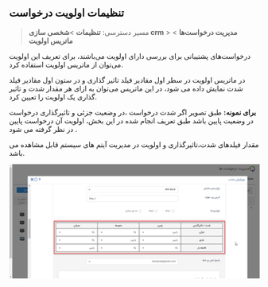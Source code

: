 ## تنظیمات اولویت درخواست 

>  مسیر دسترسی:  **تنظیمات** >**شخصی سازی crm** > **مدیریت درخواست‌ها** > **ماتریس اولویت** 

درخواست‌های پشتیبانی برای بررسی دارای اولویت می‌باشند، برای تعریف این اولویت می‌توان از ماتریس اولویت استفاده کرد. 

در ماتریس اولویت در سطر اول مقادیر فیلد تاثیر گذاری و در ستون اول مقادیر فیلد شدت  نمایش داده می شود، در این ماتریس می‌توان به ازای هر مقدار شدت و تاثیر گذاری یک اولویت را تعیین کرد.

**برای نمونه:** طبق تصویر اگر شدت درخواست ،در وضعیت جزئی  و تاثیرگذاری درخواست در وضعیت پایین باشد طبق تعریف انجام شده در این بخش، اولویت آن درخواست  پایین در نظر گرفته می شود . 

مقدار فیلدهای شدت،تاثیرگذاری و اولویت در مدیریت آیتم های سیستم قابل مشاهده می باشد.

![](olaviat.png)





